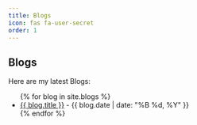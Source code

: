 ```yaml
---
title: Blogs
icon: fas fa-user-secret
order: 1
---
```


## Blogs 

Here are my latest Blogs:

<ul>
{% for blog in site.blogs %}
  <li>
    <a href="{{ site.baseurl }}{{ blog.url }}">{{ blog.title }}</a> - {{ blog.date | date: "%B %d, %Y" }}
  </li>
{% endfor %}
</ul>